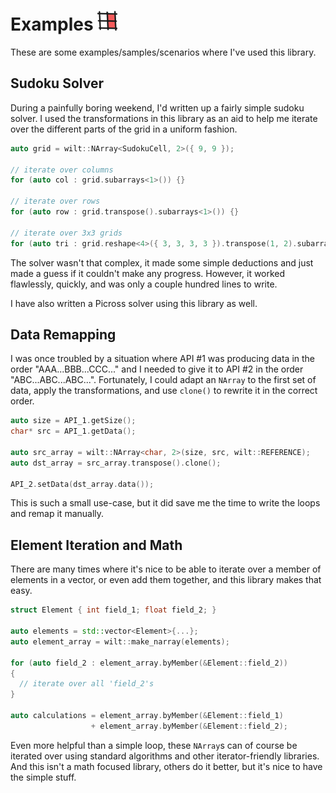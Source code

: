 # Examples ![logo](/docs/images/logo.png)

These are some examples/samples/scenarios where I've used this library.

## Sudoku Solver

During a painfully boring weekend, I'd written up a fairly simple sudoku solver. I used the transformations in this library as an aid to help me iterate over the different parts of the grid in a uniform fashion.

```C++
auto grid = wilt::NArray<SudokuCell, 2>({ 9, 9 });

// iterate over columns
for (auto col : grid.subarrays<1>()) {}

// iterate over rows
for (auto row : grid.transpose().subarrays<1>()) {}

// iterate over 3x3 grids
for (auto tri : grid.reshape<4>({ 3, 3, 3, 3 }).transpose(1, 2).subarrays<2>()) {}
```

The solver wasn't that complex, it made some simple deductions and just made a guess if it couldn't make any progress. However, it worked flawlessly, quickly, and was only a couple hundred lines to write.

I have also written a Picross solver using this library as well.

## Data Remapping

I was once troubled by a situation where API #1 was producing data in the order "AAA...BBB...CCC..." and I needed to give it to API #2 in the order "ABC...ABC...ABC...". Fortunately, I could adapt an `NArray` to the first set of data, apply the transformations, and use `clone()` to rewrite it in the correct order.

```C++
auto size = API_1.getSize();
char* src = API_1.getData();

auto src_array = wilt::NArray<char, 2>(size, src, wilt::REFERENCE);
auto dst_array = src_array.transpose().clone();

API_2.setData(dst_array.data());
```

This is such a small use-case, but it did save me the time to write the loops and remap it manually.

## Element Iteration and Math

There are many times where it's nice to be able to iterate over a member of elements in a vector, or even add them together, and this library makes that easy.

```C++
struct Element { int field_1; float field_2; }

auto elements = std::vector<Element>{...};
auto element_array = wilt::make_narray(elements);

for (auto field_2 : element_array.byMember(&Element::field_2))
{
  // iterate over all 'field_2's
}

auto calculations = element_array.byMember(&Element::field_1)
                  + element_array.byMember(&Element::field_2);
```

Even more helpful than a simple loop, these `NArray`s can of course be iterated over using standard algorithms and other iterator-friendly libraries. And this isn't a math focused library, others do it better, but it's nice to have the simple stuff.
